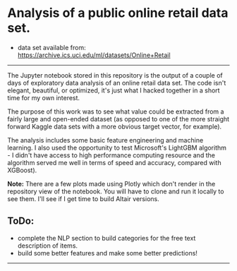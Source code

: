 # Analysis of a public online retail data set.

* data set available from: https://archive.ics.uci.edu/ml/datasets/Online+Retail

---

The Jupyter notebook stored in this repository is the output of a couple of days of exploratory
data analysis of an online retail data set. The code isn't elegant, beautiful, or optimized, it's just what I
hacked together in a short time for my own interest.

The purpose of this work was to see what value could be extracted from a fairly large and open-ended dataset (as opposed to one of the more straight forward Kaggle
data sets with a more obvious target vector, for example).

The analysis includes some basic feature engineering and machine learning. I also used the
opportunity to test Microsoft's LightGBM algorithm - I didn't have access to high performance
computing resource and the algorithm served me well in terms of speed and accuracy, compared with
XGBoost).

**Note:** There are a few plots made using Plotly which don't render in the repository view of
the notebook. You will have to clone and run it locally to see them. I'll see if I get time to
build Altair versions.

## ToDo:

 * complete the NLP section to build categories for the free text description of items.
 * build some better features and make some better predictions!

 ---


